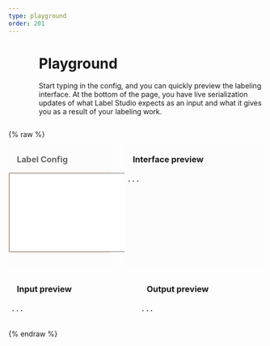 ```yaml
---
type: playground
order: 201
---
```


<div style="padding-left: 60px; max-width: 700px; margin: 0 auto; margin-bottom: 2em;">
    <h1>Playground</h1>
    Start typing in the config, and you can quickly preview the labeling interface. At the bottom of the page, you have live serialization updates of what Label Studio expects as an input and what it gives you as a result of your labeling work.
</div>


{% raw %}

<style scoped>
 .content {
     max-width: none !important;
     margin-left: 0 !important;
     padding: 1em 0 0 0;
 }

 .validation {
     margin-top: 1em;
     margin-left: 1em;
     color: red;
     text-transform: capitalize;
 }
 
 .CodeMirror {
     min-height: 500px !important;
 }
 
 h3 {
    margin: 1em !important;
    width: unset;
    height: unset;
 }
 
 iframe {
     border: 0;
     margin: 0 !important;
 }
 
 #render-editor {
     width: 100%;
 }

 #editor-wrap {
     background-color: rgb(252,252,252);
     padding: 0;
     margin: 0;
     display: none;
 }

 .preview {
     padding: 5px;
     overflow: auto;
 }
 
.editor-row {
    display: flex; 
    margin-bottom: 1em; 
    width: 100% !important;
}

 .data-row {
    display: flex;
 }
 
.preview-col {
    width: 60%; 
    flex: 1; 
    background: rgb(252,252,252);
 }

.editor-area {
    border: 1px solid #f48a4259;
}
 
 .config-col {
    color: rgba(0,0,0,.6); 
    background: rgb(252,252,252); 
    margin-right: 2em; 
    width: 40%; 
 }

 .input-col {
 width: 49%;
 margin-right: 2%;
 }

 .output-col {
    width: 49%;
 }
 
@media screen and (max-width: 900px) {
.editor-row {
    flex-direction: column;
 }

 .data-row {
    flex-direction: column;
 }

.preview-col {
    width: 100%;
}

.config-col {
    width: 100%;
 }
 
 .input-col, .output-col { width: 100%; }
 
}
 
</style>

<div>
  <div class="editor-row">
    <div class="config-col">
      <h3>Label Config</h3>
      <div class="editor-area">
      <!-- Textarea -->
      <textarea name="label_config" cols="40" rows="10" class="project-form htx-html-editor"
                id="id_label_config"></textarea>
      </div>
      <div class="validation"></div><br>
    </div>
    <div class="preview-col">
      <h3>Interface preview</h3>
      <div id="editor-wrap"></div>
      <pre class="preview" id="preload-editor">...</pre>
    </div>
  </div>
</div>

<!--  & Preview in two cols -->
<div class="data-row">
  <div class="input-col">
    <h3>Input preview</h3>
    <div>
      <pre class="preview" id="upload-data-example">...</pre>
    </div>
  </div>
  <div class="output-col">
    <h3>Output preview</h3>
    <div class="ui positive message">
      <pre class="preview" id="data-results">...</pre>
    </div>
  </div>
</div>
</div>

<script>
 function debounce(func, wait, immediate) {
     let timeout;

     return function () {
         const context = this, args = arguments;
         const later = () => {
             timeout = null;
             if (!immediate) func.apply(context, args);
         };
         const callNow = immediate && !timeout;

         clearTimeout(timeout);
         timeout = setTimeout(later, wait);
         if (callNow) func.apply(context, args);
     };
 }

 $(function () {
    var prev_completion = null;
    
    // serialize editor output by timer
    setInterval(function () {
      let iframe = document.getElementById('render-editor');
      if (iframe !== null) {
        let Htx = iframe.contentWindow.Htx;
        if (typeof Htx !== 'undefined') {
          var completion = JSON.stringify(Htx.completionStore.selected.serializeCompletion(), null, 4);
          if (prev_completion !== completion) {
            $('#data-results').text(completion);
            prev_completion = completion;
          }
        }
      }
    }, 500);


     var host = "https://go.heartex.net";
     var url_string = window.location.href
     var url = new URL(url_string);
     
     // Label code mirror
     let labelEditor = CodeMirror.fromTextArea(document.getElementById('id_label_config'), {
         lineNumbers: true,
         mode: "text/html",         
     });

     var _c = url.searchParams.get("config");
     if (_c && _c.length > 0) {
         var config = url.searchParams.get("config");
         config = config.replace(/[<][b][r][>]/gm, "\n");
         labelEditor.setValue(config);
     } else {
         labelEditor.setValue(`<View>
         
<!-- Image with Polygons -->
<View style="padding: 25px; 
             box-shadow: 2px 2px 8px #AAA">
  <Header value="Label the image with polygons"/>
  <Image name="img" value="$image"/>
  <Text name="text1" 
        value="Select label, start to click on image"/>
        
  <PolygonLabels name="tag" toName="img">
    <Label value="Opossum" background="red"/>
    <Label value="Cat" background="blue"/>  
  </PolygonLabels>
</View>

<!-- Text with multi-choices -->
<View style="margin-top: 20px; padding: 25px; 
             box-shadow: 2px 2px 8px #AAA;">
  <Header value="Classify the text"/>
  <Text name="text2" value="$text"/>
  
  <Choices name="" toName="img" choice="multiple">
    <Choice alias="wisdom" value="Wisdom"/>
    <Choice alias="long" value="Long"/>
  </Choices>
</View>

</View>
`);
     }
     validate_config(labelEditor);
     
     // refresh for proper line numbers drawing
     labelEditor.refresh();
     // add validation
     labelEditor.on('change', debounce(function (editor) {
         validate_config(editor);
     }, 500));

     window.labelEditor = labelEditor;

     function validate_name() {
         let name = $('#id_title').val();
         validation_message('', 0);         
         return 0;
     }

     function validation_message(msg, status) {
         let o = $('.validation');
         o.text(msg);

         if (status === -1) {
             o.removeClass('hidden');
             o.addClass('visible');
         }
         if (status === 0) {
             o.removeClass('visible');
             o.addClass('hidden');
         }
     }

     // storage of validation results
     // let is_collection_ok = false;
     let is_label_ok = false;

     function editor_iframe(res) {
         // generate new iframe
         let iframe = $('<iframe><iframe>');
         iframe.className="editor-preview";
         // add iframe to wrapper div
         $('#editor-wrap').append(iframe);
         $('#editor-wrap').fadeIn();
         
         iframe.on('load', function () {
             // remove old iframe
             $('#render-editor').hide();
             $('#render-editor').remove();
             // assign id to new iframe
             iframe.attr('id', 'render-editor');
             // force to hide undo / redo / reset buttons 
             $('#render-editor').contents().find('head').append('<style>.ls-panel{display:none;}</style>');
             iframe.show();
             // set height for iframe
             let obj = document.getElementById('render-editor');
             obj.style.height = (obj.contentWindow.document.body.scrollHeight + 30) + 'px';
             // hide "..."
             $('#preload-editor').hide();
         });

         // load new data into iframe
         iframe.attr('srcdoc', res);
     }

     function show_render_editor(editor) {
         let config = labelEditor.getValue();
         $.ajax({
             url: host + '/demo/render-editor?full_editor=t&config=' + encodeURIComponent(config),
             method: 'GET',
             success: editor_iframe,
             error: function() {
                 $('#preload-editor').show();
             }
         })
     }
     
     // send request to server with configs to validate
     function validate_config(editor) {

         // get current scheme type from current editor
         let url = host + '/api/projects/validate/';
         var val = labelEditor.getValue();

         if (!val.length)
             return;

         // label config validation
         $.ajax({
             url: url,
             method: 'POST',
             data: {label_config: val},
             success: function (res) {
                 is_label_ok = true;
                 validation_message('', 0);
                 $('#render-editor').show();
                 show_render_editor(editor);
                 // check_submit_button();
             },
             error: function (res) {
                 is_label_ok = false;
                 validation_message(res.responseJSON['label_config'][0], -1);
                 $('#render-editor').hide();
                 // check_submit_button();
             }
         });

         // load sample task
         $.get({
             url: host + '/business/projects/upload-example/',
             data: {label_config: val}
         })
          .fail(o => {
              $('#upload-data-example').text('...')
          })
          .done(o => {
              $('#upload-data-example').text(JSON.stringify(JSON.parse(o), null, 4))
          })
     }

 });
</script>


{% endraw %}
